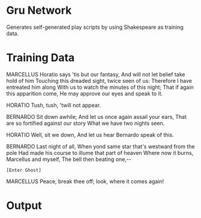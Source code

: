 # Gru Network 
Generates self-generated play scripts by using Shakespeare as training data.

# Training Data
MARCELLUS	Horatio says 'tis but our fantasy,
	And will not let belief take hold of him
	Touching this dreaded sight, twice seen of us:
	Therefore I have entreated him along
	With us to watch the minutes of this night;
	That if again this apparition come,
	He may approve our eyes and speak to it.

HORATIO	Tush, tush, 'twill not appear.

BERNARDO	Sit down awhile;
	And let us once again assail your ears,
	That are so fortified against our story
	What we have two nights seen.

HORATIO	Well, sit we down,
	And let us hear Bernardo speak of this.

BERNARDO	Last night of all,
	When yond same star that's westward from the pole
	Had made his course to illume that part of heaven
	Where now it burns, Marcellus and myself,
	The bell then beating one,--

	[Enter Ghost]

MARCELLUS	Peace, break thee off; look, where it comes again!

# Output

